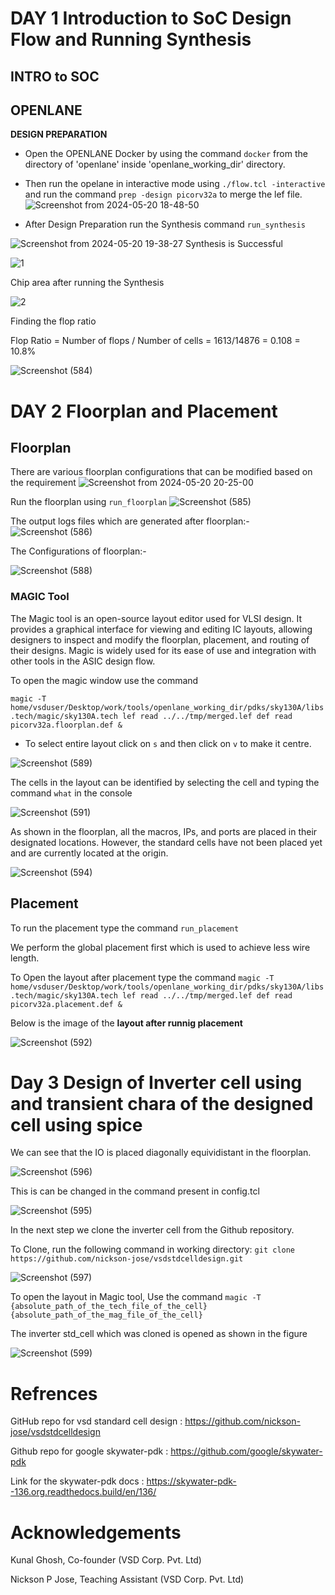 # DAY 1 Introduction to SoC Design Flow and Running Synthesis
## INTRO to SOC


## OPENLANE

**DESIGN PREPARATION**

- Open the OPENLANE Docker by using the command ``` docker ``` from the directory of 'openlane' inside 'openlane_working_dir' directory.

- Then run the opelane in interactive mode using ```./flow.tcl -interactive``` and  run the command ```prep -design picorv32a```  to merge the lef file.
![Screenshot from 2024-05-20 18-48-50](https://github.com/lightningbolt0827/NASSCOM-VSD_VLSI_SoC_PhysicalDesign/assets/109969895/a95cee91-20e8-4517-9a05-2639797894b7)

- After Design Preparation run the Synthesis command ```run_synthesis```

![Screenshot from 2024-05-20 19-38-27](https://github.com/lightningbolt0827/NASSCOM-VSD_VLSI_SoC_PhysicalDesign/assets/109969895/4e8dd6ee-62b7-4fec-8a5a-0dd9ceafcfe1)
Synthesis is Successful

![1](https://github.com/lightningbolt0827/NASSCOM-VSD_VLSI_SoC_PhysicalDesign/assets/109969895/67c5e191-8f42-49e4-8944-5d67baf04089)

Chip area after running the Synthesis

![2](https://github.com/lightningbolt0827/NASSCOM-VSD_VLSI_SoC_PhysicalDesign/assets/109969895/4d1e407a-0c87-46c6-b717-983eef61e287)

Finding the flop ratio

Flop Ratio = Number of flops / Number of cells = 1613/14876 = 0.108 = 10.8%

![Screenshot (584)](https://github.com/lightningbolt0827/NASSCOM-VSD_VLSI_SoC_PhysicalDesign/assets/109969895/67619e6a-7aa5-4a6d-87b4-70fa9a2a6f4b)

# DAY 2 Floorplan and Placement
## Floorplan
There are various floorplan configurations that can be modified based on the requirement
![Screenshot from 2024-05-20 20-25-00](https://github.com/lightningbolt0827/NASSCOM-VSD_VLSI_SoC_PhysicalDesign/assets/109969895/c6455acc-9baa-4ffb-b0db-ab3a1768478e)


Run the floorplan using ```run_floorplan```
![Screenshot (585)](https://github.com/lightningbolt0827/NASSCOM-VSD_VLSI_SoC_PhysicalDesign/assets/109969895/5dccfb9b-8ada-4e4f-a249-f656939122c8)

The output logs files which are generated after floorplan:-
![Screenshot (586)](https://github.com/lightningbolt0827/NASSCOM-VSD_VLSI_SoC_PhysicalDesign/assets/109969895/0150027e-06f7-4c50-a480-341ed9e30350)

The Configurations of floorplan:-

![Screenshot (588)](https://github.com/lightningbolt0827/NASSCOM-VSD_VLSI_SoC_PhysicalDesign/assets/109969895/7d1d78d2-d05f-42a7-ba58-b74b8f898197)

### MAGIC Tool

The Magic tool is an open-source layout editor used for VLSI design. It provides a graphical interface for viewing and editing IC layouts, allowing designers to inspect and modify the floorplan, placement, and routing of their designs. Magic is widely used for its ease of use and integration with other tools in the ASIC design flow.

To open the magic window use the command

```magic -T home/vsduser/Desktop/work/tools/openlane_working_dir/pdks/sky130A/libs.tech/magic/sky130A.tech lef read ../../tmp/merged.lef def read picorv32a.floorplan.def & ```

- To select entire layout click on ```s``` and then click on ``` v ``` to make it centre.

![Screenshot (589)](https://github.com/lightningbolt0827/NASSCOM-VSD_VLSI_SoC_PhysicalDesign/assets/109969895/aead14f9-489a-4e8e-926f-371cc215dd2c)

The cells in the layout can be identified by selecting the cell and typing the command ```what``` in the console

![Screenshot (591)](https://github.com/lightningbolt0827/NASSCOM-VSD_VLSI_SoC_PhysicalDesign/assets/109969895/ddb71550-40af-477a-8aaf-7ccac8ce8ac9)

As shown in the floorplan, all the macros, IPs, and ports are placed in their designated locations. However, the standard cells have not been placed yet and are currently located at the origin.

![Screenshot (594)](https://github.com/lightningbolt0827/NASSCOM-VSD_VLSI_SoC_PhysicalDesign/assets/109969895/0da32900-3613-4ced-aef1-39386229ccf7)


## Placement
To run the placement type the command ```run_placement```

We perform the global placement first which is used to achieve less wire length.

To Open the layout after placement type the command ```magic -T home/vsduser/Desktop/work/tools/openlane_working_dir/pdks/sky130A/libs.tech/magic/sky130A.tech lef read ../../tmp/merged.lef def read picorv32a.placement.def & ```

Below is the image of the **layout after runnig placement**

![Screenshot (592)](https://github.com/lightningbolt0827/NASSCOM-VSD_VLSI_SoC_PhysicalDesign/assets/109969895/406273b4-ff32-43f4-a83f-b03319ec9212)


# Day 3 Design of Inverter cell using and transient chara of the designed cell using spice
We can see that the IO is placed diagonally equividistant in the floorplan.

![Screenshot (596)](https://github.com/lightningbolt0827/NASSCOM-VSD_VLSI_SoC_PhysicalDesign/assets/109969895/632084de-8f9d-4985-8499-60310e0031a2)

 This is can be changed in the command present in config.tcl
 
![Screenshot (595)](https://github.com/lightningbolt0827/NASSCOM-VSD_VLSI_SoC_PhysicalDesign/assets/109969895/f6314307-9a2e-4ff1-aac8-18e837204948)

In the next step we clone the inverter cell from the Github repository. 

To Clone, run the following command in working directory: ```git clone https://github.com/nickson-jose/vsdstdcelldesign.git```

![Screenshot (597)](https://github.com/lightningbolt0827/NASSCOM-VSD_VLSI_SoC_PhysicalDesign/assets/109969895/4300d960-4494-4e29-be27-83fa4981b9a8)

To open the layout in Magic tool, Use the command ```magic -T {absolute_path_of_the_tech_file_of_the_cell} {absolute_path_of_the_mag_file_of_the_cell}```

The inverter std_cell which was cloned is opened as shown in the figure

![Screenshot (599)](https://github.com/lightningbolt0827/NASSCOM-VSD_VLSI_SoC_PhysicalDesign/assets/109969895/ec624432-c5cd-460b-a8bb-aa915f0b64bd)











# Refrences
GitHub repo for vsd standard cell design : https://github.com/nickson-jose/vsdstdcelldesign

Github repo for google skywater-pdk : https://github.com/google/skywater-pdk

Link for the skywater-pdk docs : https://skywater-pdk--136.org.readthedocs.build/en/136/

# Acknowledgements
Kunal Ghosh, Co-founder (VSD Corp. Pvt. Ltd)

Nickson P Jose, Teaching Assistant (VSD Corp. Pvt. Ltd)
